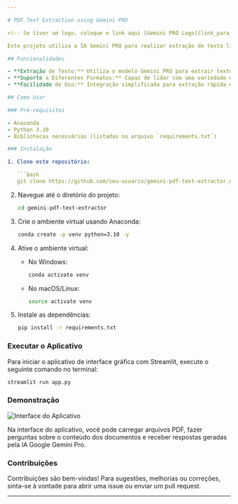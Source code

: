 ```yaml
---

# PDF Text Extraction using Gemini PRO

<!-- Se tiver um logo, coloque o link aqui [Gemini PRO Logo](link_para_logo.png)  -->

Este projeto utiliza a IA Gemini PRO para realizar extração de texto livre de arquivos PDF de forma automatizada.

## Funcionalidades

- **Extração de Texto:** Utiliza o modelo Gemini PRO para extrair texto de arquivos PDF.
- **Suporte a Diferentes Formatos:** Capaz de lidar com uma variedade de layouts e formatos de PDF.
- **Facilidade de Uso:** Integração simplificada para extração rápida e eficiente.

## Como Usar

### Pré-requisitos

- Anaconda
- Python 3.10
- Bibliotecas necessárias (listadas no arquivo `requirements.txt`)

### Instalação

1. Clone este repositório:

   ```bash
   git clone https://github.com/seu-usuario/gemini-pdf-text-extractor.git
   ```

2. Navegue até o diretório do projeto:

   ```bash
   cd gemini-pdf-text-extractor
   ```

3. Crie o ambiente virtual usando Anaconda:

   ```bash
   conda create -p venv python=3.10 -y
   ```

4. Ative o ambiente virtual:

   - No Windows:

     ```bash
     conda activate venv
     ```

   - No macOS/Linux:

     ```bash
     source activate venv
     ```

5. Instale as dependências:

   ```bash
   pip install -r requirements.txt
   ```

### Executar o Aplicativo

Para iniciar o aplicativo de interface gráfica com Streamlit, execute o seguinte comando no terminal:

```bash
streamlit run app.py
```

### Demonstração

![Interface do Aplicativo](https://github.com/user-attachments/assets/5e552851-30a5-4363-aa4d-0e05a6fbf970)

Na interface do aplicativo, você pode carregar arquivos PDF, fazer perguntas sobre o conteúdo dos documentos e receber respostas geradas pela IA Google Gemini Pro.

### Contribuições

Contribuições são bem-vindas! Para sugestões, melhorias ou correções, sinta-se à vontade para abrir uma issue ou enviar um pull request.

---
```

